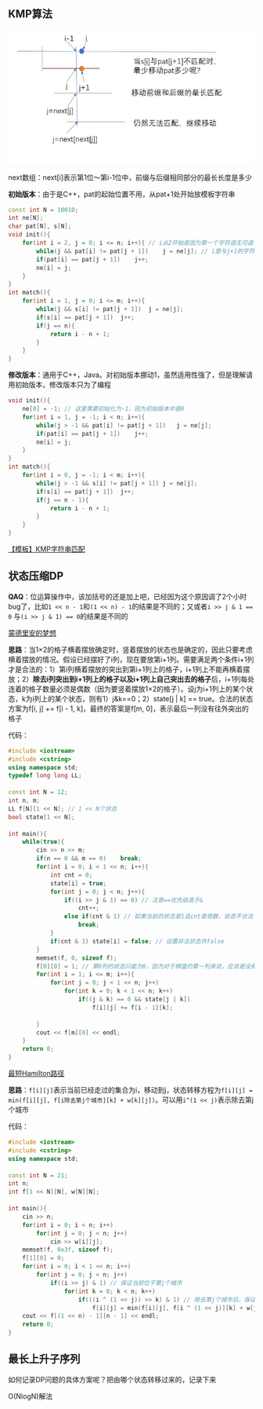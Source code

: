 ## KMP算法

![](img/KMP.jpg)

next数组：next[i]表示第1位～第i-1位中，前缀与后缀相同部分的最长长度是多少



**初始版本**：由于是C++，pat的起始位置不用，从pat+1处开始放模板字符串

```c++
const int N = 10010;
int ne[N];
char pat[N], s[N];
void init(){
    for(int i = 2, j = 0; i <= n; i++){ // i从2开始是因为第一个字符退无可退
        while(j && pat[i] != pat[j + 1])	j = ne[j]; // i是与j+1的字符进行匹配的，尝试让j回退直到能匹配或者j退无可退
        if(pat[i] == pat[j + 1])	j++;
        ne[i] = j;
    }
}
int match(){
    for(int i = 1, j = 0; i <= m; i++){
        while(j && s[i] != pat[j + 1])	j = ne[j];
        if(s[i] == pat[j + 1])	j++;
        if(j == n){
            return i - n + 1;
        }
    }
}
```



**修改版本**：通用于C++，Java。对初始版本挪动1，虽然适用性强了，但是理解请用初始版本，修改版本只为了编程

```c++
void init(){
    ne[0] = -1; // 这里需要初始化为-1，因为初始版本中是0
    for(int i = 1, j = -1; i < n; i++){
        while(j > -1 && pat[i] != pat[j + 1])	j = ne[j];
        if(pat[i] == pat[j + 1])	j++;
        ne[i] = j;
    }
}
int match(){
    for(int i = 0, j = -1; i < m; i++){
        while(j > -1 && s[i] != pat[j + 1])	j = ne[j];
        if(s[i] == pat[j + 1])	j++;
        if(j == n - 1){
            return i - n + 1;
        }
    }
}
```

[【模板】KMP字符串匹配](https://www.luogu.com.cn/problem/P3375)



## 状态压缩DP

**QAQ**：位运算操作中，该加括号的还是加上吧，已经因为这个原因调了2个小时bug了，比如`1 << n - 1`和`(1 << n) - 1`的结果是不同的；又或者`i >> j & 1 == 0` 与`(i >> j & 1) == 0`的结果是不同的

[蒙德里安的梦想](https://www.acwing.com/problem/content/293/)

**思路**：当1×2的格子横着摆放确定时，竖着摆放的状态也是确定的，因此只要考虑横着摆放的情况。假设已经摆好了i列，现在要放第i+1列。需要满足两个条件i+1列才是合法的：1）第i列横着摆放的突出到第i+1列上的格子，i+1列上不能再横着摆放；2）**除去i列突出到i+1列上的格子以及i+1列上自己突出去的格子**后，i+1列每处连着的格子数量必须是偶数（因为要竖着摆放1×2的格子）。设j为i+1列上的某个状态，k为i列上的某个状态，则有1）j&k==0；2）state[j | k] == true。合法的状态方案为f[i, j] += f[i - 1, k]，最终的答案是f[m, 0]，表示最后一列没有往外突出的格子

代码：

```c++
#include <iostream>
#include <cstring>
using namespace std;
typedef long long LL;

const int N = 12;
int n, m;
LL f[N][1 << N]; // 1 << N个状态
bool state[1 << N];

int main(){
    while(true){
        cin >> n >> m;
        if(n == 0 && m == 0)    break;
        for(int i = 0; i < 1 << n; i++){
            int cnt = 0;
            state[i] = true;
            for(int j = 0; j < n; j++){
                if((i >> j & 1) == 0) // 注意==优先级高于&
                    cnt++;
                else if(cnt & 1) // 如果当前的状态是1且cnt是奇数，状态不合法
                    break;
            }
            if(cnt & 1) state[i] = false; // 设置非法状态外false
        }
        memset(f, 0, sizeof f);
        f[0][0] = 1; // 第0列的状态只能为0，因为对于棋盘的第一列来说，应该是没有突出的格子的
        for(int i = 1; i <= m; i++){
            for(int j = 0; j < 1 << n; j++)
                for(int k = 0; k < 1 << n; k++)
                    if((j & k) == 0 && state[j | k])
                        f[i][j] += f[i - 1][k];
            
        }
        cout << f[m][0] << endl;
    }
    return 0;
}
```



[最短Hamilton路径](https://www.acwing.com/problem/content/93/)

**思路**：`f[i][j]`表示当前已经走过的集合为i，移动到j，状态转移方程为`f[i][j] = min(f[i][j], f[i除去第j个城市][k] + w[k][j])`。可以用`i^(1 << j)`表示除去第j个城市

代码：

```c++
#include <iostream>
#include <cstring>
using namespace std;

const int N = 21;
int n;
int f[1 << N][N], w[N][N];

int main(){
    cin >> n;
    for(int i = 0; i < n; i++)
        for(int j = 0; j < n; j++)
            cin >> w[i][j];
    memset(f, 0x3f, sizeof f);
    f[1][0] = 0;
    for(int i = 0; i < 1 << n; i++)
        for(int j = 0; j < n; j++)
            if((i >> j) & 1) // 保证当前位于第j个城市
                for(int k = 0; k < n; k++)
                    if(((i ^ (1 << j)) >> k) & 1) // 除去第j个城市后，保证第k个城市被走过，才能进行下一步的转移
                        f[i][j] = min(f[i][j], f[i ^ (1 << j)][k] + w[j][k]);
    cout << f[(1 << n) - 1][n - 1] << endl;
    return 0;
}
```



## 最长上升子序列

如何记录DP问题的具体方案呢？把由哪个状态转移过来的，记录下来

O(NlogN)解法




